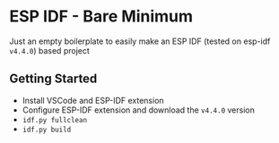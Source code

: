 # ESP IDF - Bare Minimum

Just an empty boilerplate to easily make an ESP IDF (tested on esp-idf `v4.4.0`) based project

## Getting Started
- Install VSCode and ESP-IDF extension
- Configure ESP-IDF extension and download the `v4.4.0` version
- `idf.py fullclean`
- `idf.py build`